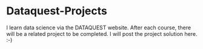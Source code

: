 # Dataquest-Projects
I learn data science via the DATAQUEST website. After each course, there will be a related project to be completed. I will post the project solution here. :-)
